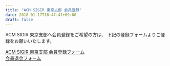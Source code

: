 ```yaml
---
title: "ACM SIGIR 東京支部 会員登録"
date: 2018-01-17T18:47:41+09:00
draft: false
---
```


ACM SIGIR 東京支部へ会員登録をご希望の方は、
下記の登録フォームよりご登録をお願いいたします。

<div class="text-center">
    <a href="https://goo.gl/forms/NOa31vf582Gd8JTs2"
        target="_blank"
        class="btn btn-primary registration_link">
        ACM SIGIR 東京支部 会員登録フォーム
    </a>
</div>
<div class="text-center">
    <a href="https://docs.google.com/forms/d/e/1FAIpQLSctQdKFZSzcrIr3n6WCwd-cqFXT9ue5kwV66JuTayE_Q6dr9w/viewform"
        target="_blank"
        class="btn btn-link">
        会員退会フォーム
    </a>
</div>
